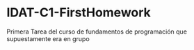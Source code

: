 # IDAT-C1-FirstHomework
Primera Tarea del curso de fundamentos de programación que supuestamente era en grupo
